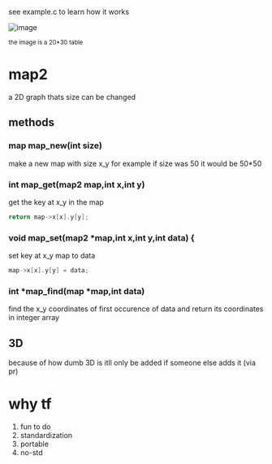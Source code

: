 see example.c to learn how it works

![image](https://user-images.githubusercontent.com/67511181/194120597-4979e220-d42b-49c0-91f4-a0052775d499.png)

<small>the image is a 20*30 table</small>
# map2

a 2D graph thats size can be changed

## methods

### map map_new(int size)
make a new map with size x_y for example if size was 50 it would be 50*50

### int map_get(map2 map,int x,int y)
get the key at x_y in the map
```c
return map->x[x].y[y];
```
### void map_set(map2 *map,int x,int y,int data) {
set key at x_y map to data
```c
map->x[x].y[y] = data;
```
### int *map_find(map *map,int data)
find the x_y coordinates of first occurence of data and return its coordinates in integer array

## 3D
because of how dumb 3D is itll only be added if someone else adds it (via pr)

# why tf
1. fun to do
2. standardization
3. portable
4. no-std
